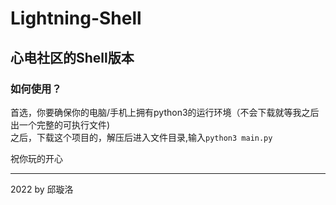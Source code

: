 # Lightning-Shell
## 心电社区的Shell版本
###  如何使用？
首选，你要确保你的电脑/手机上拥有python3的运行环境（不会下载就等我之后出一个完整的可执行文件)  
之后，下载这个项目的，解压后进入文件目录,输入``python3 main.py``  
  
祝你玩的开心
***
2022 by 邱璇洛